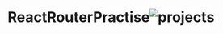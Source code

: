 # ReactRouterPractise![projects](https://user-images.githubusercontent.com/78131940/231733747-26ade817-4a85-400d-85fe-2f918a136605.PNG)
